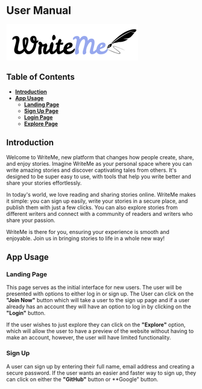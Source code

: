 # User Manual 

![WriteMe](./images/WriteMe.svg)

## Table of Contents

- **[Introduction](#Introduction)**
- **[App Usage](#section-3)**
    - **[Landing Page](#section-3-1)**
    - **[Sign Up Page](#section-3-2)**
    - **[Login Page](#section-3-3)**
    - **[Explore Page](#section-3-4)**


## Introduction

Welcome to WriteMe, new platform that changes how people create, share, and enjoy stories. Imagine WriteMe as your personal space where you can write amazing stories and discover captivating tales from others. It's designed to be super easy to use, with tools that help you write better and share your stories effortlessly. 

In today's world, we love reading and sharing stories online. WriteMe makes it simple: you can sign up easily, write your stories in a secure place, and publish them with just a few clicks. You can also explore stories from different writers and connect with a community of readers and writers who share your passion. 

WriteMe is there for you, ensuring your experience is smooth and enjoyable. Join us in bringing stories to life in a whole new way!

## App Usage

### Landing Page

This page serves as the initial interface for new users. The user will be presented with options to either log in or sign up. The User can click on the **"Join Now"** button which will take a user to the sign up page and if a user already has an account they will have an option to log in by clicking on the **"Login"** button.  

If the user wishes to just explore they can click on the **"Explore"** option, which will allow the user to have a preview of the website without having to make an account, however, the user will have limited functionality. 

### Sign Up 

A user can sign up by entering their full name, email address and creating a secure password. If the user wants an easier and faster way to sign up, they can click on either the **"GitHub"** button or **Google" button. 



